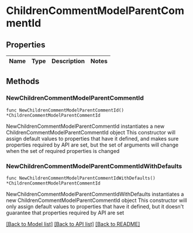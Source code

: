 # ChildrenCommentModelParentCommentId

## Properties

Name | Type | Description | Notes
------------ | ------------- | ------------- | -------------

## Methods

### NewChildrenCommentModelParentCommentId

`func NewChildrenCommentModelParentCommentId() *ChildrenCommentModelParentCommentId`

NewChildrenCommentModelParentCommentId instantiates a new ChildrenCommentModelParentCommentId object
This constructor will assign default values to properties that have it defined,
and makes sure properties required by API are set, but the set of arguments
will change when the set of required properties is changed

### NewChildrenCommentModelParentCommentIdWithDefaults

`func NewChildrenCommentModelParentCommentIdWithDefaults() *ChildrenCommentModelParentCommentId`

NewChildrenCommentModelParentCommentIdWithDefaults instantiates a new ChildrenCommentModelParentCommentId object
This constructor will only assign default values to properties that have it defined,
but it doesn't guarantee that properties required by API are set


[[Back to Model list]](../README.md#documentation-for-models) [[Back to API list]](../README.md#documentation-for-api-endpoints) [[Back to README]](../README.md)


